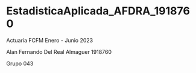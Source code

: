 # EstadisticaAplicada_AFDRA_1918760
Actuaría FCFM Enero - Junio 2023

Alan Fernando Del Real Almaguer 1918760

Grupo 043
